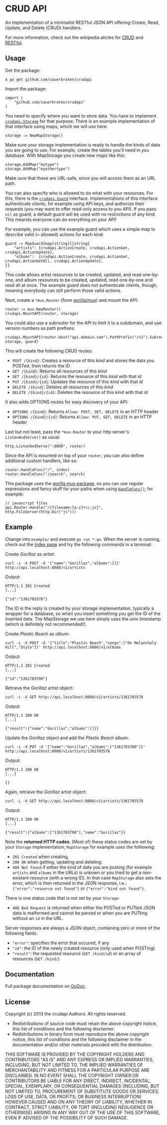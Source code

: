# CRUD API

An implementation of a minimalist RESTful JSON API offering Create, Read, Update, and Delete (CRUD) handlers.

For more information, check out the wikipedia aticles for [CRUD](http://en.wikipedia.org/wiki/Create,_read,_update_and_delete) and [RESTful](http://en.wikipedia.org/wiki/RESTful).

## Usage

Get the package:

	$ go get github.com/sauerbraten/crudapi

Import the package:

	import (
		"github.com/sauerbraten/crudapi"
	)

You need to specify where you want to store data. You have to implement [`crudapi.Storage`](http://godoc.org/github.com/sauerbraten/crudapi#Storage) for that purpose. There is an example implementation of that interface using maps, which we will use here:

	storage := NewMapStorage()

Make sure your storage implementation is ready to handle the kinds of data you are going to use. For example, create the tables you'll need in you database. With MapStorage you create new maps like this:

	storage.AddMap("mytype")
	storage.AddMap("myothertype")

Make sure that these are URL-safe, since you will access them as an URL path.

You can also specify who is allowed to do what with your resources. For this, there is the [`crudapi.Guard`](http://godoc.org/github.com/sauerbraten/crudapi#Guard) interface. Implementations of this interface authenticate clients, for example using API keys, and authorize their requests (you may want to offer read-only access to you API). If you pass `nil` as guard, a default guard will be used with no restrictions of any kind. This meands everyone can do everything on your API!

For example, you can use the example guard which uses a simple map to describe valid (= allowed) actions for each kind:

	guard := MapGuard{map[string][]string{
		"artists": {crudapi.ActionCreate, crudapi.ActionGet, crudapi.ActionUpdate},
		"albums":  {crudapi.ActionCreate, crudapi.ActionGet, crudapi.ActionGetAll, crudapi.ActionUpdate},
	}}

This code allows artist resources to be created, updated, and read one-by-one, and album resources to be created, updated, read one-by-one and read all at once. The example guard does not authenticate clients, though, meaning everybody can still perform those valid actions.

Next, create a `*mux.Router` (from [gorilla/mux](http://www.gorillatoolkit.org/pkg/mux)) and mount the API:

	router := mux.NewRouter()
	crudapi.MountAPI(router, storage)

You could also use a subrouter for the API to limit it to a subdomain, and use version numbers as path prefixes:

	crudapi.MountAPI(router.Host("api.domain.com").PathPrefix("/v1").Subrouter(), storage, guard)

This will create the following CRUD routes:

- `POST /{kind}`: Creates a resource of this *kind* and stores the data you POSTed, then returns the ID
- `GET /{kind}`: Returns all resources of this *kind*
- `GET /{kind}/{id}`: Returns the resource of this *kind* with that *id*
- `PUT /{kind}/{id}`: Updates the resource of this *kind* with that *id*
- `DELETE /{kind}`: Deletes all resources of this *kind*
- `DELETE /{kind}/{id}`: Deletes the resource of this *kind* with that *id*

It also adds OPTIONS routes for easy discovery of your API:

- `OPTIONS /{kind}`: Returns `Allow: POST, GET, DELETE` in an HTTP header
- `OPTIONS /{kind}/{id]`: Returns `Allow: PUT, GET, DELETE` in an HTTP header

Last but not least, pass the `*mux.Router` to your http server's `ListenAndServe()` as usual:

	http.ListenAndServe(":8080", router)

Since the API is mounted on top of your `router`, you can also define additional custom handlers, like so:

	router.HandleFunc("/", index)
	router.HandleFunc("/search", search)

This package uses the [gorilla mux package](http://www.gorillatoolkit.org/pkg/mux), so you can use regular expressions and fancy stuff for your paths when using [`HandleFunc()`](http://www.gorillatoolkit.org/pkg/mux#Route.HandlerFunc); for example:

	// javascript files
	api.Router.Handle("/{filename:[a-z]+\\.js}", http.FileServer(http.Dir("js")))


## Example

Change into `example/` and execute `go run *.go`. When the server is running, check out the [index page](http://localhost:8080/) and try the following commands in a terminal:

Create *Gorillaz* as *artist*:

	curl -i -X POST -d '{"name":"Gorillaz","albums":[]}' http://api.localhost:8080/v1/artists

Output:

	HTTP/1.1 201 Created
	[...]

	{"id":"1361703578"}

The ID in the reply is created by your storage implementation, typically a wrapper for a database, so when you insert something you get the ID of the inserted data. The MapStorage we use here simply uses the unix timestamp (which is definitely not recommended!).

Create *Plastic Beach* as *album*:

	curl -i -X POST -d '{"title":"Plastic Beach","songs":["On Melancholy Hill","Stylo"]}' http://api.localhost:8080/v1/albums

Output:

	HTTP/1.1 201 Created
	[...]

	{"id":"1361703700"}

Retrieve the *Gorillaz* artist object:

	curl -i -X GET http://api.localhost:8080/v1/artists/1361703578

Output:

	HTTP/1.1 200 OK
	[...]

	{"result":{"name":"Gorillaz","albums":[]}}

Update the *Gorillaz* object and add the *Plastic Beach* album:

	curl -i -X PUT -d '{"name":"Gorillaz","albums":["1361703700"]}' http://api.localhost:8080/v1/artists/1361703578

Output:

	HTTP/1.1 200 OK
	[...]

	{}

Again, retrieve the *Gorillaz* artist object:

	curl -i -X GET http://api.localhost:8080/v1/artists/1361703578

Output:

	HTTP/1.1 200 OK
	[...]

	{"result":{"albums":["1361703700"],"name":"Gorillaz"}}


Note the **returned HTTP codes**. (Most of) these status codes are set by your `Storage` implementation; `MapStorage` for example uses the folllowing:

- `201 Created` when creating,
- `200 OK` when getting, updating and deleting.
- `404 Not Found` if either the kind of data you are posting (for example `artists` and `albums` in the URLs) is unkown or you tried to get a non-existant resource (with a wrong ID). In that case `MapStorage` also sets the error, which is then returned in the JSON response, i.e.: `{"error":"resource not found"}` or `{"error":"kind not found"}`.

There is one status code that is not set by your `Storage`:

- `400 Bad Request` is returned when either the POSTed or PUTted JSON data is malformed and cannot be parsed or when you are PUTting without an `id` in the URL.

Server responses are always a JSON object, containing zero or more of the following fields:

- `"error"`: specifies the error that occured, if any
- `"id"`: the ID of the newly created resource (only used when POSTing)
- `"result"`: the requested resource (`GET /kind/id`) or an array of resources (`GET /kind/`)


## Documentation

Full package documentation on [GoDoc](http://godoc.org/github.com/sauerbraten/crudapi).

## License

Copyright (c) 2013 the crudapi Authors. All rights reserved.

- Redistributions of source code must retain the above copyright notice, this list of conditions and the following disclaimer.
- Redistributions in binary form must reproduce the above copyright notice, this list of conditions and the following disclaimer in the documentation and/or other materials provided with the distribution.

THIS SOFTWARE IS PROVIDED BY THE COPYRIGHT HOLDERS AND CONTRIBUTORS	"AS IS" AND ANY EXPRESS OR IMPLIED WARRANTIES, INCLUDING, BUT NOT LIMITED TO, THE IMPLIED WARRANTIES OF MERCHANTABILITY AND FITNESS FOR A PARTICULAR PURPOSE ARE DISCLAIMED. IN NO EVENT SHALL THE COPYRIGHT OWNER OR CONTRIBUTORS BE LIABLE FOR ANY DIRECT, INDIRECT, INCIDENTAL, SPECIAL, EXEMPLARY, OR CONSEQUENTIAL DAMAGES (INCLUDING, BUT NOT LIMITED TO, PROCUREMENT OF SUBSTITUTE GOODS OR SERVICES; LOSS OF USE, DATA, OR PROFITS; OR BUSINESS INTERRUPTION) HOWEVER CAUSED AND ON ANY THEORY OF LIABILITY, WHETHER IN CONTRACT, STRICT LIABILITY, OR TORT (INCLUDING NEGLIGENCE OR OTHERWISE) ARISING IN ANY WAY OUT OF THE USE OF THIS SOFTWARE, EVEN IF ADVISED OF THE POSSIBILITY OF SUCH DAMAGE.